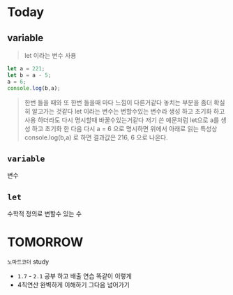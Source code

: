 # Today

## variable
> let 이라는 변수 사용
 

 ``` js
 let a = 221;
 let b = a - 5; 
 a = 6;
console.log(b,a);
```

>한번 들을 때와 또 한번 들을때 마다 느낌이 다른거같다
 놓치는 부분을 좀더 확실히 알고가는 것같다 let 이라는 변수는 변할수있는 변수라 생성 하고 초기화 하고 사용 하더라도 다시  명시할때 바꿀수있는거같다 저기 쓴 예문처럼 let으로 a를 생성 하고 초기화 한 다음 다시  a = 6 으로 명시하면 위에서 아래로 읽는 특성상 console.log(b,a) 로 하면 결과값은 216, 6 으로 나온다.
 ## `variable`
 변수
 ## `let`
 수학적 정의로 변할수 있는 수
# TOMORROW

`노마드코더` study 
- `1.7` - `2.1` 공부 하고 배출 연습 똑같이 이렇게
- 4칙연산 완벽하게 이해하기  그다음 넘어가기


  
